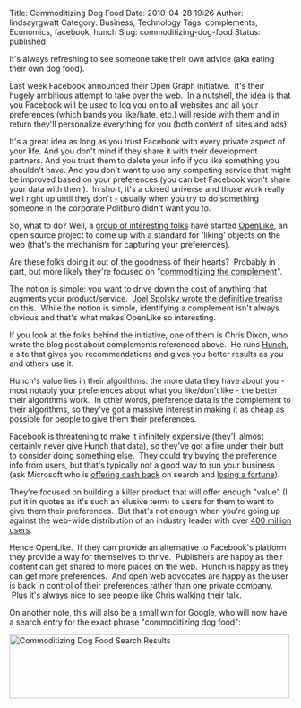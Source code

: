 Title: Commoditizing Dog Food
Date: 2010-04-28 19:26
Author: lindsayrgwatt
Category: Business, Technology
Tags: complements, Economics, facebook, hunch
Slug: commoditizing-dog-food
Status: published

It's always refreshing to see someone take their own advice (aka eating their own dog food).

Last week Facebook announced their Open Graph initiative.  It's their hugely ambitious attempt to take over the web.  In a nutshell, the idea is that you Facebook will be used to log you on to all websites and all your preferences (which bands you like/hate, etc.) will reside with them and in return they'll personalize everything for you (both content of sites and ads).

It's a great idea as long as you trust Facebook with every private aspect of your life. And you don't mind if they share it with their development partners. And you trust them to delete your info if you like something you shouldn't have. And you don't want to use any competing service that might be improved based on your preferences (you can bet Facebook won't share your data with them).  In short, it's a closed universe and those work really well right up until they don't - usually when you try to do something someone in the corporate Politburo didn't want you to.

So, what to do? Well, a [group of interesting folks](http://www.readwriteweb.com/archives/openlike_all-start_team_to_challenge_to_facebooks.php) have started [OpenLike](http://openlike.org/), an open source project to come up with a standard for 'liking' objects on the web (that's the mechanism for capturing your preferences).

Are these folks doing it out of the goodness of their hearts?  Probably in part, but more likely they're focused on "[commoditizing the complement](http://cdixon.org/2009/12/30/whats-strategic-for-google/)".

The notion is simple: you want to drive down the cost of anything that augments your product/service.  [Joel Spolsky wrote the definitive treatise](http://www.joelonsoftware.com/articles/StrategyLetterV.html) on this.  While the notion is simple, identifying a complement isn't always obvious and that's what makes OpenLike so interesting.

If you look at the folks behind the initiative, one of them is Chris Dixon, who wrote the blog post about complements referenced above.  He runs [Hunch](http://hunch.com/), a site that gives you recommendations and gives you better results as you and others use it.

Hunch's value lies in their algorithms: the more data they have about you - most notably your preferences about what you like/don't like - the better their algorithms work.  In other words, preference data is the complement to their algorithms, so they've got a massive interest in making it as cheap as possible for people to give them their preferences.

Facebook is threatening to make it infinitely expensive (they'll almost certainly never give Hunch that data), so they've got a fire under their butt to consider doing something else.  They could try buying the preference info from users, but that's typically not a good way to run your business (ask Microsoft who is [offering cash back](http://www.bing.com/cashback/) on search and [losing a fortune](http://www.businessinsider.com/chart-of-the-day-microsofts-money-pit-2010-4)).

They're focused on building a killer product that will offer enough "value" (I put it in quotes as it's such an elusive term) to users for them to want to give them their preferences.  But that's not enough when you're going up against the web-wide distribution of an industry leader with over [400 million users](http://www.facebook.com/press/info.php?statistics).

Hence OpenLike.  If they can provide an alternative to Facebook's platform they provide a way for themselves to thrive.  Publishers are happy as their content can get shared to more places on the web.  Hunch is happy as they can get more preferences.  And open web advocates are happy as the user is back in control of their preferences rather than one private company.  Plus it's always nice to see people like Chris walking their talk.

On another note, this will also be a small win for Google, who will now have a search entry for the exact phrase "commoditizing dog food":

<img src="{static}/images/2010/04/Screen-shot-2010-04-28-at-10.20.36-PM-500x114.png" title="Commoditizing Dog Food Search Results" class="aligncenter size-medium " width="500" height="114" />

